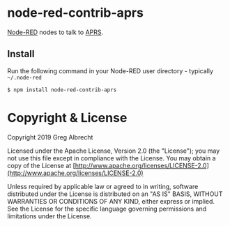 node-red-contrib-aprs
======================

<a href="https://www.nodered.org" target="_new">Node-RED</a> nodes to talk to <a href="http://www.aprs.org/" target="_new">APRS</a>.

Install
-------

Run the following command in your Node-RED user directory - typically `~/.node-red`

```bash
$ npm install node-red-contrib-aprs
```

# Copyright & License

Copyright 2019 Greg Albrecht

Licensed under the Apache License, Version 2.0 (the "License");
you may not use this file except in compliance with the License.
You may obtain a copy of the License at [http://www.apache.org/licenses/LICENSE-2.0](http://www.apache.org/licenses/LICENSE-2.0)

Unless required by applicable law or agreed to in writing, software
distributed under the License is distributed on an "AS IS" BASIS,
WITHOUT WARRANTIES OR CONDITIONS OF ANY KIND, either express or implied.
See the License for the specific language governing permissions and
limitations under the License.
